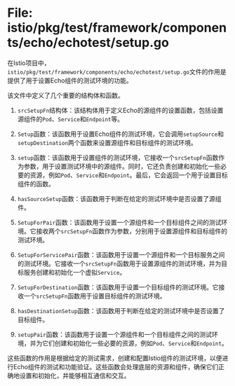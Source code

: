 # File: istio/pkg/test/framework/components/echo/echotest/setup.go

在Istio项目中，`istio/pkg/test/framework/components/echo/echotest/setup.go`文件的作用是提供了用于设置Echo组件的测试环境的功能。

该文件中定义了几个重要的结构体和函数。

1. `srcSetupFn`结构体：该结构体用于定义Echo的源组件的设置函数，包括设置源组件的`Pod`、`Service`和`Endpoint`等。

2. `Setup`函数：该函数用于设置Echo组件的测试环境，它会调用`setupSource`和`setupDestination`两个函数来设置源组件和目标组件的测试环境。

3. `setup`函数：该函数用于设置组件的测试环境，它接收一个`srcSetupFn`函数作为参数，用于设置测试环境中的源组件。同时，它还负责创建和初始化一些必要的资源，例如`Pod`、`Service`和`Endpoint`。最后，它会返回一个用于设置目标组件的函数。

4. `hasSourceSetup`函数：该函数用于判断在给定的测试环境中是否设置了源组件。

5. `SetupForPair`函数：该函数用于设置一个源组件和一个目标组件之间的测试环境。它接收两个`srcSetupFn`函数作为参数，分别用于设置源组件和目标组件的测试环境。

6. `SetupForServicePair`函数：该函数用于设置一个源组件和一个目标服务之间的测试环境。它接收一个`srcSetupFn`函数用于设置源组件的测试环境，并为目标服务创建和初始化一个虚拟`Service`。

7. `SetupForDestination`函数：该函数用于设置一个目标组件的测试环境。它接收一个`srcSetupFn`函数用于设置目标组件的测试环境。

8. `hasDestinationSetup`函数：该函数用于判断在给定的测试环境中是否设置了目标组件。

9. `setupPair`函数：该函数用于设置一个源组件和一个目标组件之间的测试环境，并为它们创建和初始化一些必要的资源，例如`Pod`、`Service`和`Endpoint`。

这些函数的作用是根据给定的测试需求，创建和配置Istio组件的测试环境，以便进行Echo组件的测试和功能验证。这些函数会处理底层的资源和组件，确保它们正确地设置和初始化，并能够相互通信和交互。

